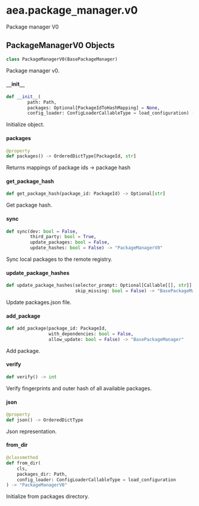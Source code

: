 <a id="aea.package_manager.v0"></a>

# aea.package`_`manager.v0

Package manager V0

<a id="aea.package_manager.v0.PackageManagerV0"></a>

## PackageManagerV0 Objects

```python
class PackageManagerV0(BasePackageManager)
```

Package manager v0.

<a id="aea.package_manager.v0.PackageManagerV0.__init__"></a>

#### `__`init`__`

```python
def __init__(
        path: Path,
        packages: Optional[PackageIdToHashMapping] = None,
        config_loader: ConfigLoaderCallableType = load_configuration) -> None
```

Initialize object.

<a id="aea.package_manager.v0.PackageManagerV0.packages"></a>

#### packages

```python
@property
def packages() -> OrderedDictType[PackageId, str]
```

Returns mappings of package ids -> package hash

<a id="aea.package_manager.v0.PackageManagerV0.get_package_hash"></a>

#### get`_`package`_`hash

```python
def get_package_hash(package_id: PackageId) -> Optional[str]
```

Get package hash.

<a id="aea.package_manager.v0.PackageManagerV0.sync"></a>

#### sync

```python
def sync(dev: bool = False,
         third_party: bool = True,
         update_packages: bool = False,
         update_hashes: bool = False) -> "PackageManagerV0"
```

Sync local packages to the remote registry.

<a id="aea.package_manager.v0.PackageManagerV0.update_package_hashes"></a>

#### update`_`package`_`hashes

```python
def update_package_hashes(selector_prompt: Optional[Callable[[], str]] = None,
                          skip_missing: bool = False) -> "BasePackageManager"
```

Update packages.json file.

<a id="aea.package_manager.v0.PackageManagerV0.add_package"></a>

#### add`_`package

```python
def add_package(package_id: PackageId,
                with_dependencies: bool = False,
                allow_update: bool = False) -> "BasePackageManager"
```

Add package.

<a id="aea.package_manager.v0.PackageManagerV0.verify"></a>

#### verify

```python
def verify() -> int
```

Verify fingerprints and outer hash of all available packages.

<a id="aea.package_manager.v0.PackageManagerV0.json"></a>

#### json

```python
@property
def json() -> OrderedDictType
```

Json representation.

<a id="aea.package_manager.v0.PackageManagerV0.from_dir"></a>

#### from`_`dir

```python
@classmethod
def from_dir(
    cls,
    packages_dir: Path,
    config_loader: ConfigLoaderCallableType = load_configuration
) -> "PackageManagerV0"
```

Initialize from packages directory.

